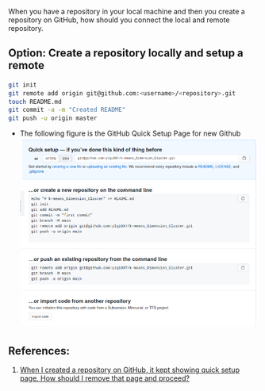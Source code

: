 When you have a repository in your local machine and then you create a repository on GitHub, 
how should you connect the local and remote repository.

## Option: Create a repository locally and setup a remote
```bash
git init
git remote add origin git@github.com:<username>/<repository>.git
touch README.md
git commit -a -m "Created README"
git push -u origin master
```

* The following figure is the GitHub Quick Setup Page for new Github            
![Link local repo to remote repo](images/Github_Remote_Repo_Quick_Setup.png)


## References:
1. [When I created a repository on GitHub, it kept showing quick setup page. How should I remove that page and proceed?](https://stackoverflow.com/questions/53004615/when-i-created-a-repository-on-github-it-kept-showing-quick-setup-page-how-sho)

